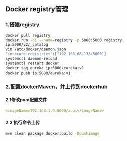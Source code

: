 ## Docker registry管理

### 1.搭建registry

```bash
docker pull registry
docker run -di --name=registry -p 5000:5000 registry
ip:5000/v2/_catalog
vim /etc/docker/daemon.json
"insecure-registries":["192.168.66.138:5000"]
systemctl daemon-reload
systemctl restart docker
docker tag eureka ip:5000/eureka:v1
docker push ip:5000/eureka:v1
```

### 2.配置dockerMaven，并上传到dockerhub

#### 2.1修改pom配置文件

```yaml
<imageName>192.168.1.0:5000/zuul</imageName>
```

#### 2.2 执行命令上传

```bash
mvn clean package docker:build -Dpushimage
```

